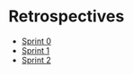 # Retrospectives
* [Sprint 0](https://reetro-io.herokuapp.com/board/5e66660dbde6b1001714f263/5e66660dbde6b1001714f265)
* [Sprint 1](https://reetro-io.herokuapp.com/board/5e66660dbde6b1001714f263/5e78d53b337a1f001639d423)
* [Sprint 2](https://reetro-io.herokuapp.com/board/5e66660dbde6b1001714f263/5e8b212a2364320016543a2b)